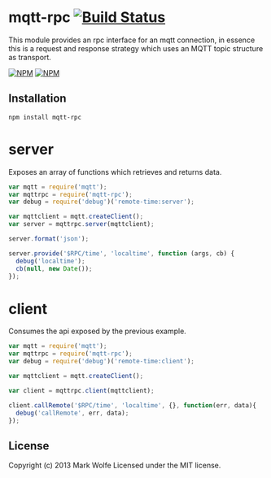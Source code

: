# mqtt-rpc [![Build Status](https://travis-ci.org/wolfeidau/mqtt-rpc.png?branch=master)](https://travis-ci.org/wolfeidau/mqtt-rpc)

This module provides an rpc interface for an mqtt connection, in essence this is a request and response strategy which uses
an MQTT topic structure as transport.

[![NPM](https://nodei.co/npm/mqtt-rpc.png)](https://nodei.co/npm/mqtt-rpc/)
[![NPM](https://nodei.co/npm-dl/mqtt-rpc.png)](https://nodei.co/npm/mqtt-rpc/)

## Installation

```
npm install mqtt-rpc
```

# server

Exposes an array of functions which retrieves and returns data.

```javascript
var mqtt = require('mqtt');
var mqttrpc = require('mqtt-rpc');
var debug = require('debug')('remote-time:server');

var mqttclient = mqtt.createClient();
var server = mqttrpc.server(mqttclient);

server.format('json');

server.provide('$RPC/time', 'localtime', function (args, cb) {
  debug('localtime');
  cb(null, new Date());
});
```

# client

Consumes the api exposed by the previous example.

```javascript
var mqtt = require('mqtt');
var mqttrpc = require('mqtt-rpc');
var debug = require('debug')('remote-time:client');

var mqttclient = mqtt.createClient();

var client = mqttrpc.client(mqttclient);

client.callRemote('$RPC/time', 'localtime', {}, function(err, data){
  debug('callRemote', err, data);
});
```

## License
Copyright (c) 2013 Mark Wolfe
Licensed under the MIT license.